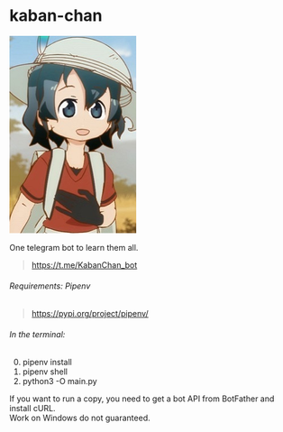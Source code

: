 # kaban-chan

![picture](kaban.jpg "Kaban-chan")

One telegram bot to learn them all.
> https://t.me/KabanChan_bot

###### Requirements: Pipenv

> https://pypi.org/project/pipenv/

###### In the terminal:

0. pipenv install
1. pipenv shell
2. python3 -O main.py

If you want to run a copy, you need to get a bot API from BotFather and install cURL. <br>
Work on Windows do not guaranteed.
